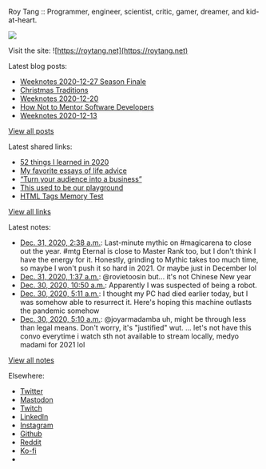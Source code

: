 Roy Tang :: Programmer, engineer, scientist, critic, gamer, dreamer, and kid-at-heart.

![](https://roytang.net/static/img/profile.jpg)

Visit the site: ![https://roytang.net](https://roytang.net)

Latest blog posts:

- [Weeknotes 2020-12-27 Season Finale](https://roytang.net/2020/12/weeknotes-2020-12-27/)
- [Christmas Traditions](https://roytang.net/2020/12/xmas-traditions/)
- [Weeknotes 2020-12-20](https://roytang.net/2020/12/weeknotes-2020-12-20/)
- [How Not to Mentor Software Developers](https://roytang.net/2020/12/how-not-to-mentor/)
- [Weeknotes 2020-12-13](https://roytang.net/2020/12/weeknotes-2020-12-13/)

[View all posts](https://roytang.net/blog)

Latest shared links:

- [52 things I learned in 2020](https://roytang.net/2020/12/52-things-i-learned-in-2020/)
- [My favorite essays of life advice](https://roytang.net/2020/12/my-favorite-essays-of-life-advice/)
- [“Turn your audience into a business”](https://roytang.net/2020/12/turn-your-audience-into-a-business/)
- [This used to be our playground](https://roytang.net/2020/12/this-used-to-be-our-playground/)
- [HTML Tags Memory Test](https://roytang.net/2020/12/html-tags-memory-test/)

[View all links](https://roytang.net/links)

Latest notes:

- [Dec. 31, 2020, 2:38 a.m.](https://roytang.net/2020/12/1344593852154347520/): Last-minute mythic on #magicarena to close out the year. #mtg Eternal is close to Master Rank too, but I don&#x27;t think I have the energy for it. Honestly, grinding to Mythic takes too much time, so maybe I won&#x27;t push it so hard in 2021. Or maybe just in December lol
- [Dec. 31, 2020, 1:37 a.m.](https://roytang.net/2020/12/1344578492143341568/): @rovietoosin but... it&#x27;s not Chinese New year
- [Dec. 30, 2020, 10:50 a.m.](https://roytang.net/2020/12/1344355074722578433/): Apparently I was suspected of being a robot.
- [Dec. 30, 2020, 5:11 a.m.](https://roytang.net/2020/12/1344269903285473283/): I thought my PC had died earlier today, but I was somehow able to resurrect it. Here&#x27;s hoping this machine outlasts the pandemic somehow
- [Dec. 30, 2020, 5:10 a.m.](https://roytang.net/2020/12/1344269606374948865/): @joyarmadamba uh, might be through less than legal means. Don&#x27;t worry, it&#x27;s &quot;justified&quot; wut. ... let&#x27;s not have this convo everytime i watch sth not available to stream locally, medyo madami for 2021 lol

[View all notes](https://roytang.net/notes)

Elsewhere:

- [Twitter](https://twitter.com/roytang)
- [Mastodon](https://mastodon.technology/@roytang)
- [Twitch](https://twitch.tv/twitchyroy)
- [LinkedIn](https://www.linkedin.com/in/roytang)
- [Instagram](https://instagram.com/roytang0400)
- [Github](https://github.com/roytang)
- [Reddit](https://reddit.com/u/hungryroy)
- [Ko-fi](https://ko-fi.com/roytang)
- [](mailto:hello@roytang.net)